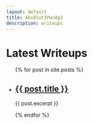 ```yaml
---
layout: default
title: Abs0lut3Pwn4g3
description: writeups
---
```

<h1>Latest Writeups</h1>

<ul>
  {% for post in site.posts %}
    <li>
      <h2><a href="{{post.url}}">{{ post.title }}</a></h2>
      <p>{{ post.excerpt }}</p>
    </li>
  {% endfor %}
</ul>
